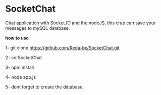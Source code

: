 # SocketChat
Chat application with Socket.IO and the nodeJS, this crap can save your messages to mySQL database.

**how to use**

1- git clone https://github.com/Reda-bx/SocketChat.git

2- cd SocketChat

3- npm install

4- node app.js

5- dont forget to create the database.
